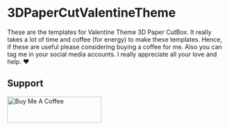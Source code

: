 # 3DPaperCutValentineTheme
These are the templates for Valentine Theme 3D Paper CutBox.
It really takes a lot of time and coffee (for energy) to make these templates. Hence, if these are useful please considering buying a coffee for me. Also you can tag me in your social media accounts. I really appreciate all your love and help. ❤️

## Support
<a href="https://www.buymeacoffee.com/whizzycrafts" target="_blank"><img src="https://cdn.buymeacoffee.com/buttons/v2/default-yellow.png" alt="Buy Me A Coffee" style="height: 60px !important;width: 217px !important;" ></a>
